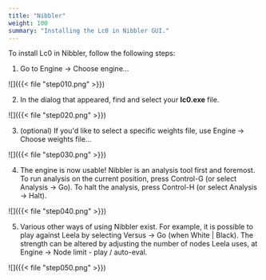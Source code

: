```yaml
---
title: "Nibbler"
weight: 100
summary: "Installing the Lc0 in Nibbler GUI."
---
```


To install Lc0 in Nibbler, follow the following steps:

1. Go to Engine → Choose engine...

![]({{< file "step010.png" >}})

2. In the dialog that appeared, find and select your **lc0.exe** file.

![]({{< file "step020.png" >}})

3. (optional) If you'd like to select a specific weights file, use Engine → Choose weights file...

![]({{< file "step030.png" >}})

4. The engine is now usable! Nibbler is an analysis tool first and foremost. To run analysis on the current position, press Control-G (or select Analysis → Go). To halt the analysis, press Control-H (or select Analysis → Halt).

![]({{< file "step040.png" >}})

5. Various other ways of using Nibbler exist. For example, it is possible to play against Leela by selecting Versus → Go (when White | Black). The strength can be altered by adjusting the number of nodes Leela uses, at Engine → Node limit - play / auto-eval.

![]({{< file "step050.png" >}})

